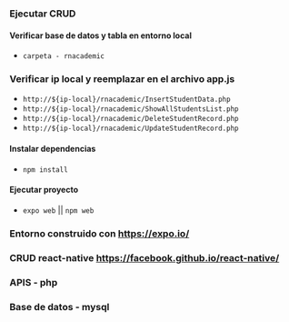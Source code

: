 ### Ejecutar CRUD

#### Verificar base de datos y tabla en entorno local

- `carpeta - rnacademic`

### Verificar ip local y reemplazar en el archivo app.js

- `http://${ip-local}/rnacademic/InsertStudentData.php`
- `http://${ip-local}/rnacademic/ShowAllStudentsList.php`
- `http://${ip-local}/rnacademic/DeleteStudentRecord.php`
- `http://${ip-local}/rnacademic/UpdateStudentRecord.php`

#### Instalar dependencias

- `npm install`

#### Ejecutar proyecto

- `expo web` || `npm web`

### Entorno construido con https://expo.io/
### CRUD react-native https://facebook.github.io/react-native/
### APIS - php
### Base de datos - mysql
